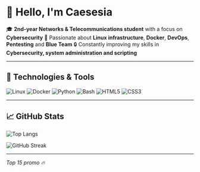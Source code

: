 # 👋 Hello, I'm Caesesia

🎓 **2nd-year Networks & Telecommunications student** with a focus on **Cybersecurity**
🐧 Passionate about **Linux infrastructure**, **Docker**, **DevOps**, **Pentesting** and **Blue Team**
🔒 Constantly improving my skills in **Cybersecurity, system administration and scripting**

---

## 🔧 Technologies & Tools
![Linux](https://img.shields.io/badge/Linux-FCC624?style=for-the-badge&logo=linux&logoColor=black)
![Docker](https://img.shields.io/badge/Docker-2496ED?style=for-the-badge&logo=docker&logoColor=white)
![Python](https://img.shields.io/badge/Python-3670A0?style=for-the-badge&logo=python&logoColor=white)
![Bash](https://img.shields.io/badge/Bash-4EAA25?style=for-the-badge&logo=gnubash&logoColor=white)
![HTML5](https://img.shields.io/badge/HTML5-E34F26?style=for-the-badge&logo=html5&logoColor=white)
![CSS3](https://img.shields.io/badge/CSS3-1572B6?style=for-the-badge&logo=css3&logoColor=white)

---

## 📈 GitHub Stats
 ![Top Langs](https://github-readme-stats.vercel.app/api/top-langs/?username=caesesia&layout=compact&theme=radical)

 ![GitHub Streak](https://streak-stats.demolab.com?user=caesesia&theme=radical)



---
<!--
## 📫 How to reach me
- ✉️ Email: `R E D A C T E D`
- 🌐 Portfolio (in build): `R E D A C T E D`

---
-->
*Top 15 promo 🔥*
